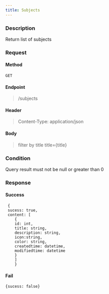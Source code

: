 ```yaml
---
title: Subjects
---
```


### Description
Return list of subjects
### Request
#### Method
    GET

#### Endpoint
> /subjects

#### Header
> Content-Type: application/json

#### Body
> filter by title
title={title}

### Condition
Query result must not be null or greater than 0
### Response
#### Success
     {
     sucess: true,
     content: [
        {
        id: int,
        title: string,
        description: string,
        icon:string,
        color: string,
        createdtime: datetime, 
        modifiedtime: datetime
        }
        ]
        }
#### Fail
    {sucess: false}